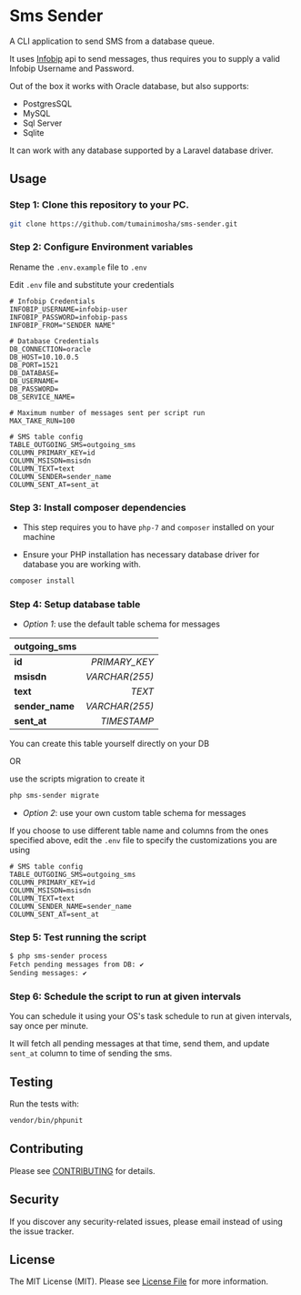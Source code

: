 # Sms Sender

A CLI application to send SMS from a database queue. 

It uses [Infobip](https://infobip.com) api to send messages, thus requires you to supply a valid Infobip Username and Password.

Out of the box it works with Oracle database, but also supports:

* PostgresSQL
* MySQL
* Sql Server
* Sqlite

It can work with any database supported by a Laravel database driver.

## Usage

### <b>Step 1</b>: Clone this repository to your PC.

```bash
git clone https://github.com/tumainimosha/sms-sender.git
```

### <b>Step 2</b>: Configure Environment variables

Rename the `.env.example` file to `.env`

Edit `.env` file and substitute your credentials

```dotenv
# Infobip Credentials
INFOBIP_USERNAME=infobip-user
INFOBIP_PASSWORD=infobip-pass
INFOBIP_FROM="SENDER NAME"

# Database Credentials
DB_CONNECTION=oracle
DB_HOST=10.10.0.5
DB_PORT=1521
DB_DATABASE=
DB_USERNAME=
DB_PASSWORD=
DB_SERVICE_NAME=

# Maximum number of messages sent per script run
MAX_TAKE_RUN=100

# SMS table config
TABLE_OUTGOING_SMS=outgoing_sms
COLUMN_PRIMARY_KEY=id
COLUMN_MSISDN=msisdn
COLUMN_TEXT=text
COLUMN_SENDER=sender_name
COLUMN_SENT_AT=sent_at
```

### <b>Step 3</b>: Install composer dependencies

* This step requires you to have `php-7` and `composer` installed on your machine

* Ensure your PHP installation has necessary database driver for database you are working with.

```bash
composer install
```

### <b>Step 4</b>: Setup database table

* <i>Option 1</i>: use the default table schema for messages

| outgoing_sms  ||
|-------------------|-------:|
| <b>id</b>         |  <span style="font-style: italic">PRIMARY_KEY</span>       |
| <b>msisdn</b>     |  <span style="font-style: italic">VARCHAR(255)</span>      |
| <b>text</b>       |  <span style="font-style: italic">TEXT</span>              |
| <b>sender_name</b>|  <span style="font-style: italic">VARCHAR(255)</span>      |
| <b>sent_at</b>    |  <span style="font-style: italic">TIMESTAMP </span>        |

You can create this table yourself directly on your DB 

OR 

use the scripts migration to create it

```bash
php sms-sender migrate
```

* <i>Option 2</i>: use your own custom table schema for messages

If you choose to use different table name and columns from the ones specified above, edit the `.env` file to specify the customizations you are using

```dotenv
# SMS table config
TABLE_OUTGOING_SMS=outgoing_sms
COLUMN_PRIMARY_KEY=id
COLUMN_MSISDN=msisdn
COLUMN_TEXT=text
COLUMN_SENDER_NAME=sender_name
COLUMN_SENT_AT=sent_at
```

### <b>Step 5</b>: Test running the script

```bash
$ php sms-sender process         
Fetch pending messages from DB: ✔
Sending messages: ✔
```

### <b>Step 6</b>: Schedule the script to run at given intervals 

You can schedule it using your OS's task schedule to run at given intervals, say once per minute.

It will fetch all pending messages at that time, send them, and update `sent_at` column to time of sending the sms.

## Testing
Run the tests with:

``` bash
vendor/bin/phpunit
```

## Contributing
Please see [CONTRIBUTING](CONTRIBUTING.md) for details.

## Security
If you discover any security-related issues, please email instead of using the issue tracker.

## License
The MIT License (MIT). Please see [License File](/LICENSE.md) for more information.
